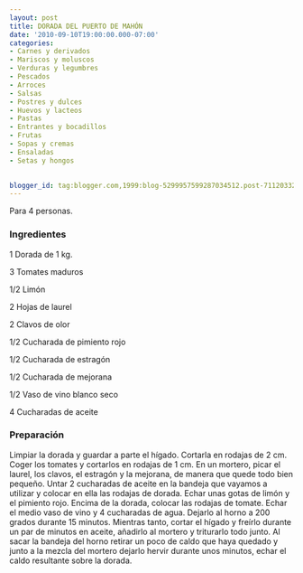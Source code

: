 ```yaml
---
layout: post
title: DORADA DEL PUERTO DE MAHÓN
date: '2010-09-10T19:00:00.000-07:00'
categories:
- Carnes y derivados
- Mariscos y moluscos
- Verduras y legumbres
- Pescados
- Arroces
- Salsas
- Postres y dulces
- Huevos y lacteos
- Pastas
- Entrantes y bocadillos
- Frutas
- Sopas y cremas
- Ensaladas
- Setas y hongos
 

blogger_id: tag:blogger.com,1999:blog-5299957599287034512.post-7112033260677770850
---
```


Para 4 personas.

<h3>Ingredientes</h3>

1 Dorada de 1 kg.

3 Tomates maduros

1/2 Limón

2 Hojas de laurel

2 Clavos de olor

1/2 Cucharada de pimiento rojo

1/2 Cucharada de estragón

1/2 Cucharada de mejorana

1/2 Vaso de vino blanco seco

4 Cucharadas de aceite

<h3>Preparación</h3>

Limpiar la dorada y guardar a parte el hígado. Cortarla en rodajas de 2 cm. Coger los tomates y cortarlos en rodajas de 1 cm. En un mortero, picar el laurel, los clavos, el estragón y la mejorana, de manera que quede todo bien pequeño. Untar 2 cucharadas de aceite en la bandeja que vayamos a utilizar y colocar en ella las rodajas de dorada. Echar unas gotas de limón y el pimiento rojo. Encima de la dorada, colocar las rodajas de tomate. Echar el medio vaso de vino y 4 cucharadas de agua. Dejarlo al horno a 200 grados durante 15 minutos. Mientras tanto, cortar el hígado y freírlo durante un par de minutos en aceite, añadirlo al mortero y triturarlo todo junto. Al sacar la bandeja del horno retirar un poco de caldo que haya quedado y junto a la mezcla del mortero dejarlo hervir durante unos minutos, echar el caldo resultante sobre la dorada.


